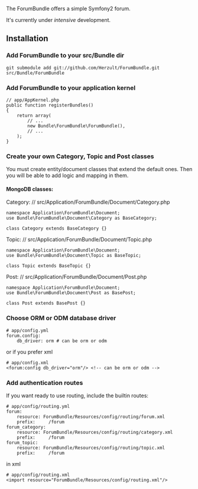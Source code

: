 The ForumBundle offers a simple Symfony2 forum.

It's currently under *intensive* development.

## Installation

### Add ForumBundle to your src/Bundle dir

    git submodule add git://github.com/Herzult/ForumBundle.git src/Bundle/ForumBundle

### Add ForumBundle to your application kernel

    // app/AppKernel.php
    public function registerBundles()
    {
        return array(
            // ...
            new Bundle\ForumBundle\ForumBundle(),
            // ...
        );
    }

### Create your own Category, Topic and Post classes

You must create entity/document classes that extend the default ones.
Then you will be able to add logic and mapping in them.

#### MongoDB classes:

Category:
    // src/Application/ForumBundle/Document/Category.php

    namespace Application\ForumBundle\Document;
    use Bundle\ForumBundle\Document\Category as BaseCategory;

    class Category extends BaseCategory {}

Topic:
    // src/Application/ForumBundle/Document/Topic.php

    namespace Application\ForumBundle\Document;
    use Bundle\ForumBundle\Document\Topic as BaseTopic;

    class Topic extends BaseTopic {}

Post:
    // src/Application/ForumBundle/Document/Post.php

    namespace Application\ForumBundle\Document;
    use Bundle\ForumBundle\Document\Post as BasePost;

    class Post extends BasePost {}

### Choose ORM or ODM database driver

    # app/config.yml
    forum.config:
        db_driver: orm # can be orm or odm

or if you prefer xml

    # app/config.xml
    <forum:config db_driver="orm"/> <!-- can be orm or odm -->

### Add authentication routes

If you want ready to use routing, include the builtin routes:

    # app/config/routing.yml
    forum:
        resource: ForumBundle/Resources/config/routing/forum.xml
        prefix:     /forum
    forum_category:
        resource: ForumBundle/Resources/config/routing/category.xml
        prefix:     /forum
    forum_topic:
        resource: ForumBundle/Resources/config/routing/topic.xml
        prefix:     /forum

in xml

    # app/config/routing.xml
    <import resource="ForumBundle/Resources/config/routing.xml"/>
